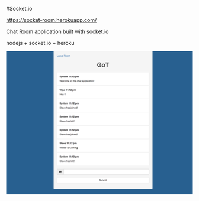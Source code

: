 #Socket.io

https://socket-room.herokuapp.com/

Chat Room application built with socket.io

nodejs + socket.io + heroku

![Screenshot software](https://github.com/credo92/socket.io/blob/master/socket.png "screenshot software") 
